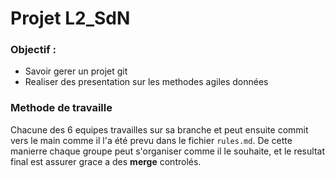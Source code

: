 # Projet L2_SdN

### Objectif :
* Savoir gerer un projet git
* Realiser des presentation sur les methodes agiles données

### Methode de travaille

Chacune des 6 equipes travailles sur sa branche et peut ensuite commit vers le main comme il l'a été prevu dans le fichier ```rules.md```.
De cette manierre chaque groupe peut s'organiser comme il le souhaite, et le resultat final est assurer grace a des **merge** controlés.

